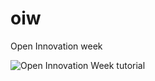 # oiw
Open Innovation week

![Open Innovation Week tutorial](https://fbcdn-sphotos-a-a.akamaihd.net/hphotos-ak-xpf1/v/t1.0-9/10954499_1581834808701407_8661555747756109164_n.png?oh=1066a1bd625228264396e337af1db7b7&oe=558511D8&__gda__=1435329255_039dcc016202102f32dfbd8f3612af3f)
